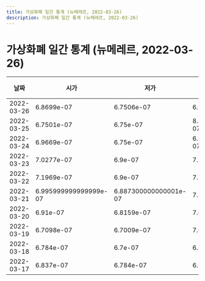 ```yaml
---
title: 가상화폐 일간 통계 (뉴메레르, 2022-03-26)
description: 가상화폐 일간 통계 (뉴메레르, 2022-03-26)
---
```


가상화폐 일간 통계 (뉴메레르, 2022-03-26)
===

|날짜|시가|저가|고가|종가|비고|
|--|--|--|--|--|--|
|2022-03-26|6.8699e-07|6.7506e-07|6.945e-07|6.828e-07|    |
|2022-03-25|6.7501e-07|6.75e-07|8.341000000000001e-07|6.9329e-07|    |
|2022-03-24|6.9669e-07|6.75e-07|6.995900000000001e-07|6.815799999999999e-07|    |
|2022-03-23|7.0277e-07|6.9e-07|7.104e-07|6.9669e-07|    |
|2022-03-22|7.1969e-07|6.9e-07|7.1974e-07|7.0305e-07|    |
|2022-03-21|6.995999999999999e-07|6.887300000000001e-07|7.8318e-07|7.123299999999999e-07|    |
|2022-03-20|6.91e-07|6.8159e-07|7.057e-07|6.9138e-07|    |
|2022-03-19|6.7098e-07|6.7009e-07|7.057e-07|6.911e-07|    |
|2022-03-18|6.784e-07|6.7e-07|6.837e-07|6.7009e-07|    |
|2022-03-17|6.837e-07|6.784e-07|6.9514e-07|6.784e-07|    |
